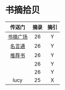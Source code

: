# 书摘拾贝

| 传送门 | 摘录 | 摘引 |
|:---:|:---:|:---:|
| [书摘广场](https://memo.bookfere.com/community/posts) | 26 | Y |
| [名言通](https://www.mingyantong.com/) | 26 | Y |
| [推荐书](https://www.tuijianshu.net/) | 26 | Y |
| []() | 26 | Y |
| []() | 26 | Y |
| lucy | 25 | X |
